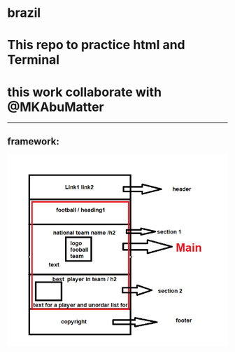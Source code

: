 # brazil

# This repo to practice html and Terminal
# this work collaborate with @MKAbuMatter

***

## framework:

![framework](framwork.png)